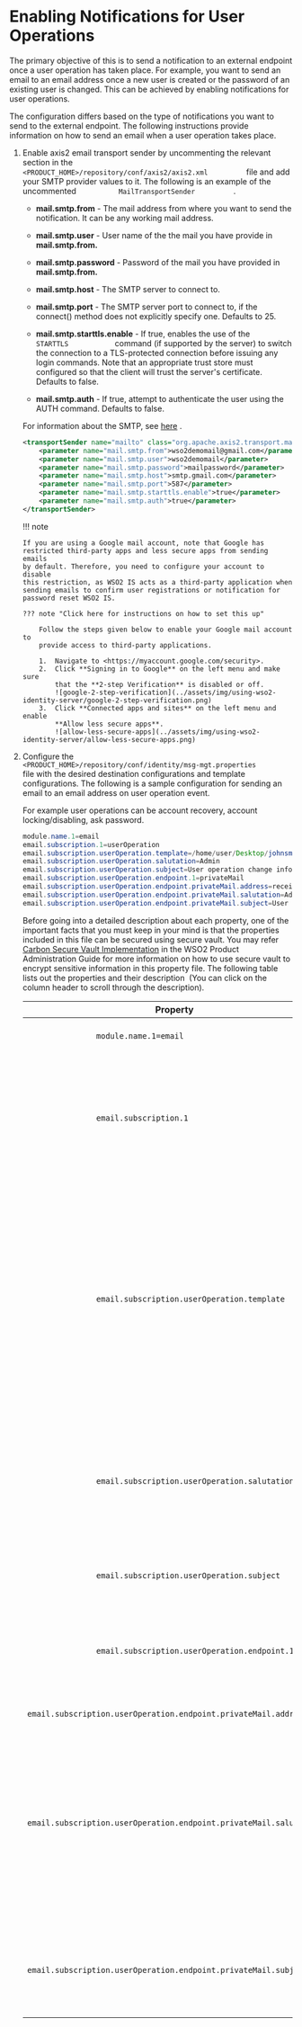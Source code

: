 # Enabling Notifications for User Operations

The primary objective of this is to send a notification to an external
endpoint once a user operation has taken place. For example, you want to
send an email to an email address once a new user is created or the
password of an existing user is changed. This can be achieved by
enabling notifications for user operations.

The configuration differs based on the type of notifications you want to
send to the external endpoint. The following instructions provide
information on how to send an email when a user operation takes place.

1.  Enable axis2 email transport sender by uncommenting the relevant
    section in the
    `           <PRODUCT_HOME>/repository/conf/axis2/axis2.xml          `
    file and add your SMTP provider values to it. The following is an
    example of the uncommented
    `           MailTransportSender          ` .

    -   **mail.smtp.from** - The mail address from where you want to
        send the notification. It can be any working mail address.

    -   **mail.smtp.user** - User name of the the mail you have provide
        in **mail.smtp.from.**

    -   **mail.smtp.password** - Password of the mail you have provided
        in **mail.smtp.from.**

    -   **mail.smtp.host** - The SMTP server to connect to.

    -   **mail.smtp.port** - The SMTP server port to connect to, if the
        connect() method does not explicitly specify one. Defaults
        to 25.

    -   **mail.smtp.starttls.enable** - If true, enables the use of the
        `             STARTTLS            ` command (if supported by the
        server) to switch the connection to a TLS-protected connection
        before issuing any login commands. Note that an appropriate
        trust store must configured so that the client will trust the
        server's certificate. Defaults to false.

    -   **mail.smtp.auth** - If true, attempt to authenticate the user
        using the AUTH command. Defaults to false.

    For information about the SMTP, see
    [here](https://javaee.github.io/javamail/docs/api/com/sun/mail/smtp/package-summary.html)
    .

    ``` xml
    <transportSender name="mailto" class="org.apache.axis2.transport.mail.MailTransportSender">
        <parameter name="mail.smtp.from">wso2demomail@gmail.com</parameter>
        <parameter name="mail.smtp.user">wso2demomail</parameter>
        <parameter name="mail.smtp.password">mailpassword</parameter>
        <parameter name="mail.smtp.host">smtp.gmail.com</parameter>
        <parameter name="mail.smtp.port">587</parameter>
        <parameter name="mail.smtp.starttls.enable">true</parameter>
        <parameter name="mail.smtp.auth">true</parameter>
    </transportSender>
    ```

    !!! note
    
        If you are using a Google mail account, note that Google has
        restricted third-party apps and less secure apps from sending emails
        by default. Therefore, you need to configure your account to disable
        this restriction, as WSO2 IS acts as a third-party application when
        sending emails to confirm user registrations or notification for
        password reset WSO2 IS.
    
        ??? note "Click here for instructions on how to set this up"
    
            Follow the steps given below to enable your Google mail account to
            provide access to third-party applications.
        
            1.  Navigate to <https://myaccount.google.com/security>.
            2.  Click **Signing in to Google** on the left menu and make sure
                that the **2-step Verification** is disabled or off.  
                ![google-2-step-verification](../assets/img/using-wso2-identity-server/google-2-step-verification.png)
            3.  Click **Connected apps and sites** on the left menu and enable
                **Allow less secure apps**.  
                ![allow-less-secure-apps](../assets/img/using-wso2-identity-server/allow-less-secure-apps.png)

2.  Configure the
    `           <PRODUCT_HOME>/repository/conf/identity/msg-mgt.properties          `
    file with the desired destination configurations and template
    configurations. The following is a sample configuration for sending
    an email to an email address on user operation event.

    For example user operations can be account recovery, account
    locking/disabling, ask password.

    ``` java
    module.name.1=email
    email.subscription.1=userOperation
    email.subscription.userOperation.template=/home/user/Desktop/johnsmith (If you are using windows machine the path would be C:\Users\Administrator\Desktop\johnsmith)
    email.subscription.userOperation.salutation=Admin
    email.subscription.userOperation.subject=User operation change information
    email.subscription.userOperation.endpoint.1=privateMail
    email.subscription.userOperation.endpoint.privateMail.address=receiver@gmail.com
    email.subscription.userOperation.endpoint.privateMail.salutation=Admin private mail
    email.subscription.userOperation.endpoint.privateMail.subject=User operation change information to private mail
    ```

    Before going into a detailed description about each property, one of
    the important facts that you must keep in your mind is that the
    properties included in this file can be secured using secure vault.
    You may refer [Carbon Secure Vault
    Implementation](../../administer/carbon-secure-vault-implementation)
    in the WSO2 Product Administration Guide for more information on how
    to use secure vault to encrypt sensitive information in this
    property file. The following table lists out the properties and
    their description  (You can click on the column header to scroll
    through the description).

    <table>
    <thead>
    <tr class="header">
    <th>Property</th>
    <th>Description</th>
    </tr>
    </thead>
    <tbody>
    <tr class="odd">
    <td><code>               module.name.1=email              </code></td>
    <td>By defining this property, you can register the email sending module in the Notification-Mgt framework, so that the email sending module acts as a listener.</td>
    </tr>
    <tr class="even">
    <td><code>               email.subscription.1              </code></td>
    <td>The first subscription by the email module is ' <code>               userOperation              </code> '. When a user operation happens, an event is triggered from the system. From this configuration you can make the email module to subscribe for that particular event and send an email on events. You can define this subscription name as <code>               userOperation              </code> (you must use this since this is the name of the event that is published by the publishing party) and from this point onwards you will be using <code>               email.subscription.userOperation              </code> as the prefix for properties relevant to this subscription.</td>
    </tr>
    <tr class="odd">
    <td><code>               email.subscription.userOperation.template              </code></td>
    <td><div class="content-wrapper">
    <p>This is the template for the email. You can configure your template such that it has placeholders. These placeholders are replaced with dynamic values that are coming from the event or you can define values for these placeholders using your configurations.</p>
    <p>The following is a sample email template with placeholders.</p>
    <div class="panel" style="background-color: White;border-width: 1px;">
    <div class="panelContent" style="background-color: White;">
    <p>Hi {username}</p>
    <p>This is a test mail to your private mail. The operation occurred was: {operation}.</p>
    </div>
    </div>
    <p>The following are the dynamic data used in the user operation event.</p>
    <p>- operation: The type of user operation that took place.<br />
    - username: The username of the user that is subject to the information change.</p>
    </div></td>
    </tr>
    <tr class="even">
    <td><code>               email.subscription.userOperation.salutation              </code></td>
    <td><div class="content-wrapper">
    <p>This property can be used to replace a placeholder in the email template. In this particular scenario, this property has no value or usage since there is no place holder for this. Supposing you had a template like the following, this value replaces the placeholder of {salutation}.</p>
    <div class="panel" style="background-color: White;border-width: 1px;">
    <div class="panelContent" style="background-color: White;">
    <p>Hi {salutation}</p>
    <p>This is a test mail to your private mail. The operation occurred was: {operation}</p>
    </div>
    </div>
    </div></td>
    </tr>
    <tr class="odd">
    <td><code>               email.subscription.userOperation.subject              </code></td>
    <td>This is a module specific property and is specific to the email module. You can define the subject of the mail using this property. Now you are done with subscription level configurations and progressing towards defining endpoint information.</td>
    </tr>
    <tr class="even">
    <td><code>               email.subscription.userOperation.endpoint.1              </code></td>
    <td>This is the first endpoint definition for the <code>               userOperation              </code> event subscription. From this point onwards, you are defining properties that are relevant to this endpoint. You defined the name of the first endpoint as <code>               privateMail              </code> . From this point onwards you must use <code>               email.subscription.userOperation.endpoint.privateMail              </code> as the prefix for properties relevant to this endpoint.</td>
    </tr>
    <tr class="odd">
    <td><code>               email.subscription.userOperation.endpoint.privateMail.address              </code></td>
    <td>This is an endpoint configuration that is used to define the email address.</td>
    </tr>
    <tr class="even">
    <td><code>               email.subscription.userOperation.endpoint.privateMail.salutation              </code></td>
    <td><div class="content-wrapper">
    <p>This is an endpoint level configuration and the same as the property “ <code>                 email.subscription.userOperation.salutation=Admin                </code> ”.</p>
    <p>This property can be used to replace a placeholder in email template. In the scenario mentioned in this topic, this property has no value or usage since there is no placeholder for this. Suppose we had a template like following, this value replaces the placeholder of {salutation}.</p>
    <div class="panel" style="background-color: White;border-width: 1px;">
    <div class="panelContent" style="background-color: White;">
    <p>Hi {salutation}</p>
    <p>This is a test mail to your private mail. The operation occurred was: {operation}</p>
    </div>
    </div>
    </div></td>
    </tr>
    <tr class="odd">
    <td><code>               email.subscription.userOperation.endpoint.privateMail.subject              </code></td>
    <td>This is an endpoint level configuration to define the subject of the email. Notice that it is possible to define the subject of the email using <code>               email.subscription.userOperation.subject=User operation change information              </code> as mentioned earlier. However, since this is a more specific level property (this is an endpoint level property and not an event level property) this overrides the previous property.</td>
    </tr>
    </tbody>
    </table>
